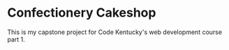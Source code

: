# Confectionery Cakeshop

This is my capstone project for Code Kentucky's web development course part 1.
